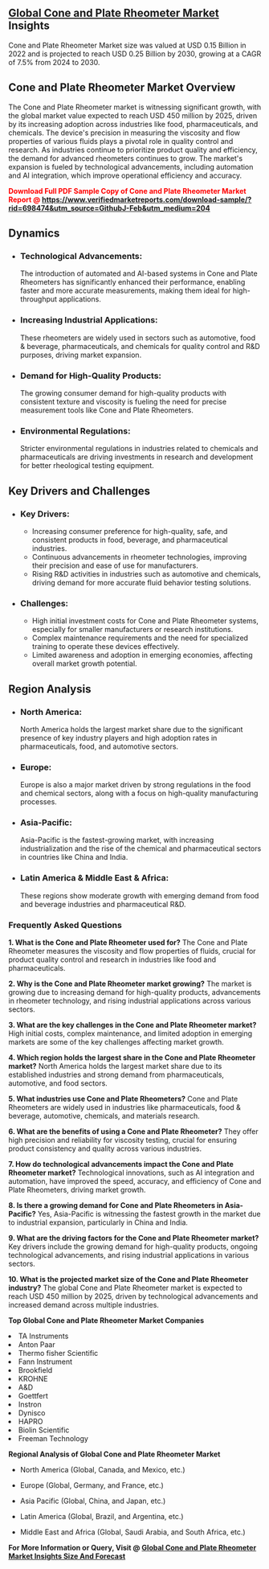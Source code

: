 <h2><a href="https://www.verifiedmarketreports.com/download-sample/?rid=698474&amp;utm_source=GithubJ&amp;utm_medium=204" target="_blank">Global Cone and Plate Rheometer Market</a> Insights</h2><p>Cone and Plate Rheometer Market size was valued at USD 0.15 Billion in 2022 and is projected to reach USD 0.25 Billion by 2030, growing at a CAGR of 7.5% from 2024 to 2030.</p><p> <h2>Cone and Plate Rheometer Market Overview</h2> <p>The Cone and Plate Rheometer market is witnessing significant growth, with the global market value expected to reach USD 450 million by 2025, driven by its increasing adoption across industries like food, pharmaceuticals, and chemicals. The device's precision in measuring the viscosity and flow properties of various fluids plays a pivotal role in quality control and research. As industries continue to prioritize product quality and efficiency, the demand for advanced rheometers continues to grow. The market's expansion is fueled by technological advancements, including automation and AI integration, which improve operational efficiency and accuracy.</p> <p><b><p><span class=""><span style="color: #ff0000;"><strong>Download Full PDF Sample Copy of Cone and Plate Rheometer Market Report</strong> @ </span><a href="https://www.verifiedmarketreports.com/download-sample/?rid=698474&amp;utm_source=GithubJ-Feb&amp;utm_medium=204" target="_blank">https://www.verifiedmarketreports.com/download-sample/?rid=698474&amp;utm_source=GithubJ-Feb&amp;utm_medium=204</a></span></p></b></p> <h2>Dynamics</h2> <ul> <li><h3>Technological Advancements:</h3> The introduction of automated and AI-based systems in Cone and Plate Rheometers has significantly enhanced their performance, enabling faster and more accurate measurements, making them ideal for high-throughput applications.</li> <li><h3>Increasing Industrial Applications:</h3> These rheometers are widely used in sectors such as automotive, food & beverage, pharmaceuticals, and chemicals for quality control and R&D purposes, driving market expansion.</li> <li><h3>Demand for High-Quality Products:</h3> The growing consumer demand for high-quality products with consistent texture and viscosity is fueling the need for precise measurement tools like Cone and Plate Rheometers.</li> <li><h3>Environmental Regulations:</h3> Stricter environmental regulations in industries related to chemicals and pharmaceuticals are driving investments in research and development for better rheological testing equipment.</li> </ul> <h2>Key Drivers and Challenges</h2> <ul> <li><h3>Key Drivers:</h3> <ul> <li>Increasing consumer preference for high-quality, safe, and consistent products in food, beverage, and pharmaceutical industries.</li> <li>Continuous advancements in rheometer technologies, improving their precision and ease of use for manufacturers.</li> <li>Rising R&D activities in industries such as automotive and chemicals, driving demand for more accurate fluid behavior testing solutions.</li> </ul> </li> <li><h3>Challenges:</h3> <ul> <li>High initial investment costs for Cone and Plate Rheometer systems, especially for smaller manufacturers or research institutions.</li> <li>Complex maintenance requirements and the need for specialized training to operate these devices effectively.</li> <li>Limited awareness and adoption in emerging economies, affecting overall market growth potential.</li> </ul> </li> </ul> <h2>Region Analysis</h2> <ul> <li><h3>North America:</h3> North America holds the largest market share due to the significant presence of key industry players and high adoption rates in pharmaceuticals, food, and automotive sectors.</li> <li><h3>Europe:</h3> Europe is also a major market driven by strong regulations in the food and chemical sectors, along with a focus on high-quality manufacturing processes.</li> <li><h3>Asia-Pacific:</h3> Asia-Pacific is the fastest-growing market, with increasing industrialization and the rise of the chemical and pharmaceutical sectors in countries like China and India.</li> <li><h3>Latin America & Middle East & Africa:</h3> These regions show moderate growth with emerging demand from food and beverage industries and pharmaceutical R&D.</li> </ul> <h3>Frequently Asked Questions</h3> <p><b>1. What is the Cone and Plate Rheometer used for?</b> The Cone and Plate Rheometer measures the viscosity and flow properties of fluids, crucial for product quality control and research in industries like food and pharmaceuticals.</p> <p><b>2. Why is the Cone and Plate Rheometer market growing?</b> The market is growing due to increasing demand for high-quality products, advancements in rheometer technology, and rising industrial applications across various sectors.</p> <p><b>3. What are the key challenges in the Cone and Plate Rheometer market?</b> High initial costs, complex maintenance, and limited adoption in emerging markets are some of the key challenges affecting market growth.</p> <p><b>4. Which region holds the largest share in the Cone and Plate Rheometer market?</b> North America holds the largest market share due to its established industries and strong demand from pharmaceuticals, automotive, and food sectors.</p> <p><b>5. What industries use Cone and Plate Rheometers?</b> Cone and Plate Rheometers are widely used in industries like pharmaceuticals, food & beverage, automotive, chemicals, and materials research.</p> <p><b>6. What are the benefits of using a Cone and Plate Rheometer?</b> They offer high precision and reliability for viscosity testing, crucial for ensuring product consistency and quality across various industries.</p> <p><b>7. How do technological advancements impact the Cone and Plate Rheometer market?</b> Technological innovations, such as AI integration and automation, have improved the speed, accuracy, and efficiency of Cone and Plate Rheometers, driving market growth.</p> <p><b>8. Is there a growing demand for Cone and Plate Rheometers in Asia-Pacific?</b> Yes, Asia-Pacific is witnessing the fastest growth in the market due to industrial expansion, particularly in China and India.</p> <p><b>9. What are the driving factors for the Cone and Plate Rheometer market?</b> Key drivers include the growing demand for high-quality products, ongoing technological advancements, and rising industrial applications in various sectors.</p> <p><b>10. What is the projected market size of the Cone and Plate Rheometer industry?</b> The global Cone and Plate Rheometer market is expected to reach USD 450 million by 2025, driven by technological advancements and increased demand across multiple industries.</p> </p><p><strong>Top Global Cone and Plate Rheometer Market Companies</strong></p><div data-test-id=""><p><li>TA Instruments</li><li> Anton Paar</li><li> Thermo fisher Scientific</li><li> Fann Instrument</li><li> Brookfield</li><li> KROHNE</li><li> A&D</li><li> Goettfert</li><li> Instron</li><li> Dynisco</li><li> HAPRO</li><li> Biolin Scientific</li><li> Freeman Technology</li></p><div><strong>Regional Analysis of&nbsp;Global Cone and Plate Rheometer Market</strong></div><ul><li dir="ltr"><p dir="ltr">North America&nbsp;(Global, Canada, and Mexico, etc.)</p></li><li dir="ltr"><p dir="ltr">Europe (Global, Germany, and France, etc.)</p></li><li dir="ltr"><p dir="ltr">Asia Pacific&nbsp;(Global, China, and Japan, etc.)</p></li><li dir="ltr"><p dir="ltr">Latin America&nbsp;(Global, Brazil, and Argentina, etc.)</p></li><li dir="ltr">Middle East and Africa&nbsp;(Global, Saudi Arabia, and South Africa, etc.)</li></ul><p><strong>For More Information or Query, Visit @&nbsp;</strong><strong><a href="https://www.verifiedmarketreports.com/product/cone-and-plate-rheometer-market/?utm_source=GithubJ&amp;utm_medium=204" target="_blank">Global Cone and Plate Rheometer Market Insights Size And Forecast</a></strong></p></div>

